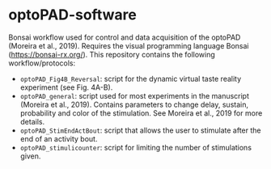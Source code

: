 # optoPAD-software
Bonsai workflow used for control and data acquisition of the optoPAD (Moreira et al., 2019). Requires the visual programming language Bonsai (https://bonsai-rx.org/). This repository contains the following workflow/protocols:
- `optoPAD_Fig4B_Reversal`: script for the dynamic virtual taste reality experiment (see Fig. 4A-B).
- `optoPAD_general`: script used for most experiments in the manuscript (Moreira et al., 2019). Contains parameters to change delay, sustain, probability and color of the stimulation. See Moreira et al., 2019 for more details.
- `optoPAD_StimEndActBout`: script that allows the user to stimulate after the end of an activity bout.
- `optoPAD_stimulicounter`: script for limiting the number of stimulations given.

